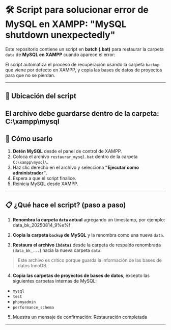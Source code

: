 # 🛠️ Script para solucionar error de MySQL en XAMPP: "MySQL shutdown unexpectedly"

Este repositorio contiene un script en **batch (.bat)** para restaurar la carpeta `data` de **MySQL en XAMPP** cuando aparece el error:


El script automatiza el proceso de recuperación usando la carpeta `backup` que viene por defecto en XAMPP, y copia las bases de datos de proyectos para que no se pierdan.

---

## 📂 Ubicación del script
El archivo debe guardarse dentro de la carpeta:
C:\xampp\mysql
---

## 🚀 Cómo usarlo
1. **Detén MySQL** desde el panel de control de XAMPP.  
2. Coloca el archivo `restaurar_mysql.bat` dentro de la carpeta `C:\xampp\mysql\`.  
3. Haz clic derecho en el archivo y selecciona **"Ejecutar como administrador"**.  
4. Espera a que el script finalice.  
5. Reinicia MySQL desde XAMPP.  

---

## 📋 ¿Qué hace el script? (paso a paso)

1. **Renombra la carpeta `data` actual** agregando un timestamp, por ejemplo:  data_bk_20250814_9%e%f

2. **Copia la carpeta `backup` de MySQL** y la renombra como una nueva `data`.

3. **Restaura el archivo `ibdata1`** desde la carpeta de respaldo renombrada (`data_bk_...`) hacia la nueva carpeta `data`.  
> Este archivo es crítico porque guarda la información de las bases de datos InnoDB.

4. **Copia las carpetas de proyectos de bases de datos**, excepto las siguientes carpetas internas de MySQL:  
- `mysql`  
- `test`  
- `phpmyadmin`  
- `performance_schema`

5. Muestra un mensaje de confirmación:
   Restauración completada
---

